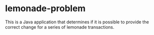 # lemonade-problem
This is a Java application that determines if it is possible to provide the correct change for a series of lemonade transactions.
